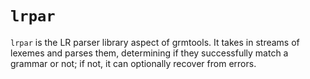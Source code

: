 # `lrpar`

`lrpar` is the LR parser library aspect of grmtools. It takes in streams of
lexemes and parses them, determining if they successfully match a grammar or
not; if not, it can optionally recover from errors.
